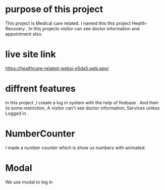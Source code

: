 # purpose of this project

This project is Medical care related. I named this this project Health-Recovery . In this projects visitor can see doctor information and appointment also.


# live site link
https://healthcare-related-websi-e5da5.web.app/

# diffrent features

in this project ,I create a log in system with the help of firebase . And their iis some restriction, A visitor can't see doctor information, Services unless Logged in .

# NumberCounter

I made a number counter which is show us numbers with animated.

# Modal
We use modal to log in